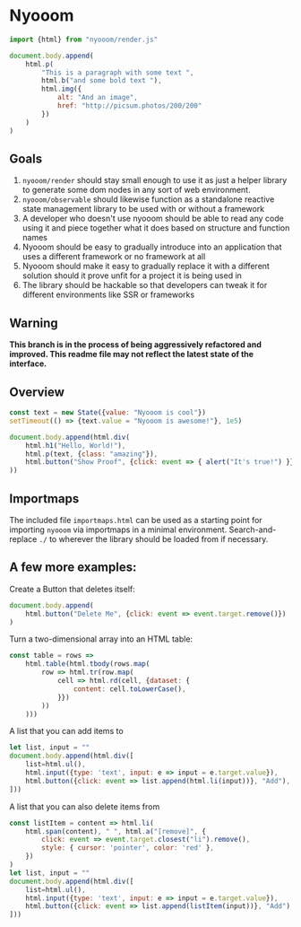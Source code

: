 # Nyooom

```js
import {html} from "nyooom/render.js"

document.body.append(
	html.p(
		"This is a paragraph with some text ",
		html.b("and some bold text "),
		html.img({
			alt: "And an image",
			href: "http://picsum.photos/200/200"
		})
	)
)
```

## Goals

1. `nyooom/render` should stay small enough to use it as just a helper library
   to generate some dom nodes in any sort of web environment.
1. `nyooom/observable` should likewise function as a standalone reactive state
   management library to be used with or without a framework
1. A developer who doesn't use nyooom should be able to read any code using it
   and piece together what it does based on structure and function names
1. Nyooom should be easy to gradually introduce into an application that uses
   a different framework or no framework at all
1. Nyooom should make it easy to gradually replace it with a different solution
   should it prove unfit for a project it is being used in
1. The library should be hackable so that developers can tweak it for different
   environments like SSR or frameworks

## Warning

**This branch is in the process of being aggressively refactored and improved.
This readme file may not reflect the latest state of the interface.**

## Overview

```js
const text = new State({value: "Nyooom is cool"})
setTimeout(() => {text.value = "Nyooom is awesome!"}, 1e5)

document.body.append(html.div(
    html.h1("Hello, World!"),
    html.p(text, {class: "amazing"}),
    html.button("Show Proof", {click: event => { alert("It's true!") }})
))
```

## Importmaps

The included file `importmaps.html` can be used as a starting point for
importing `nyooom` via importmaps in a minimal environment. Search-and-replace
`./` to wherever the library should be loaded from if necessary.

## A few more examples:

Create a Button that deletes itself:

```js
document.body.append(
	html.button("Delete Me", {click: event => event.target.remove()})
)
```

Turn a two-dimensional array into an HTML table:
```js
const table = rows =>
	html.table(html.tbody(rows.map(
		row => html.tr(row.map(
			cell => html.rd(cell, {dataset: {
				content: cell.toLowerCase(),
			}})
		))
	)))
```

A list that you can add items to
```js
let list, input = ""
document.body.append(html.div([
	list=html.ul(),
	html.input({type: 'text', input: e => input = e.target.value}),
	html.button({click: event => list.append(html.li(input))}, "Add"),
]))
```

A list that you can also delete items from
```js
const listItem = content => html.li(
	html.span(content), " ", html.a("[remove]", {
		click: event => event.target.closest("li").remove(),
		style: { cursor: 'pointer', color: 'red' },
	})
)
let list, input = ""
document.body.append(html.div([
	list=html.ul(),
	html.input({type: 'text', input: e => input = e.target.value}),
	html.button({click: event => list.append(listItem(input))}, "Add"),
]))
```
